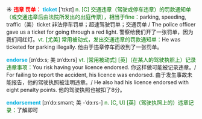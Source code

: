 ☀ <font color="red">**违章 罚单：**</font> 
<font color="sky blue">**ticket**</font> ['tɪkɪt] 
<font color="rgb(227, 108, 9)">n. [C] 交通违章（驾驶或停车违章）的罚款通知单（或交通违章后由法院所发出的出庭传票），相当于fine：</font>parking, speeding, traffic（美）ticket 非法停车罚单；超速驾驶罚单；交通罚单 / The police officer gave us a ticket for going through a red light. 警察给我们开了一张罚单，因为我们闯红灯。<font color="rgb(227, 108, 9)">vt. [尤美] 常用被动式，发出交通违章的罚款通知单：</font>He was ticketed for parking illegally. 他由于违章停车而收到了一张罚单。
           
<font color="sky blue">**endorse**</font> [ɪnˈdɔ:s; 美 ɪnˈdɔ:rs]
<font color="rgb(227, 108, 9)">vt. [常用被动式] [英]（在某人的驾驶执照上）记录违章事项：</font>You risk having your licence endorsed. 你这样做可能被记录违章。/ For failing to report the accident, his licence was endorsed. 由于发生事故未能报告，他的驾驶执照被注明违章。/ He also had his licence endorsed with eight penalty points. 他的驾驶执照也被扣了8分。
           
<font color="sky blue">**endorsement**</font> [ɪnˈdɔ:smənt; 美 -ˈdɔ:rs-]
<font color="rgb(227, 108, 9)">n. [C, U] [英]（驾驶执照上的）违章记录：</font>了解即可
